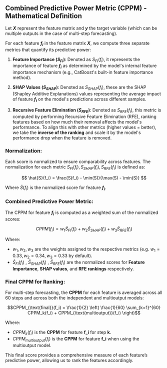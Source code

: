 ## Combined Predictive Power Metric (CPPM) - Mathematical Definition

Let **$X$** represent the feature matrix and **$y$** the target variable (which can be multiple outputs in the case of multi-step forecasting).

For each feature **$f_i$** in the feature matrix **$X$**, we compute three separate metrics that quantify its predictive power:

1. **Feature Importance ($S_{FI}$)**: Denoted as $S_{FI}(f_i)$, it represents the importance of feature **$f_i$** as determined by the model's internal feature importance mechanism (e.g., CatBoost's built-in feature importance method).

2. **SHAP Values ($S_{SHAP}$)**: Denoted as $S_{SHAP}(f_i)$, these are the SHAP (Shapley Additive Explanations) values representing the average impact of feature **$f_i$** on the model's predictions across different samples.

3. **Recursive Feature Elimination ($S_{RFE}$)**: Denoted as $S_{RFE}(f_i)$, this metric is computed by performing Recursive Feature Elimination (RFE), ranking features based on how much their removal affects the model's performance. To align this with other metrics (higher values = better), we take the **inverse of the ranking** and scale it by the model's performance drop when the feature is removed.

### Normalization:
Each score is normalized to ensure comparability across features. The normalization for each metric $S_{FI}(f_i), S_{SHAP}(f_i), S_{RFE}(f_i)$ is defined as:

$$
\hat{S}(f_i) = \frac{S(f_i) - \min(S)}{\max(S) - \min(S)}
$$

Where $\hat{S}(f_i)$ is the normalized score for feature **$f_i$**.

### Combined Predictive Power Metric:
The CPPM for feature **$f_i$** is computed as a weighted sum of the normalized scores:

$$
CPPM(f_i) = w_1 \hat{S}_ {FI}(f_i) + w_2 \hat{S}_ {SHAP}(f_i) + w_3 \hat{S}_{RFE}(f_i)
$$

Where:
- $w_1, w_2, w_3$ are the weights assigned to the respective metrics (e.g. $w_1 = 0.33, w_2 = 0.34, w_3 = 0.33$ by default).
- $\hat{S}_ {FI}(f_i)$ , $\hat{S}_ {SHAP}(f_i)$ , $\hat{S}_{RFE}(f_i)$ are the normalized scores for **Feature Importance**, **SHAP values**, and **RFE rankings** respectively.

### Final CPPM for Ranking:
For multi-step forecasting, the **CPPM** for each feature is averaged across all 60 steps and across both the independent and multioutput models:

$$CPPM_{\text{final}}(f_i) = \frac{1}{2} \left( \frac{1}{60} \sum_{k=1}^{60} CPPM_k(f_i) + CPPM_{\text{multioutput}}(f_i) \right)$$

Where:
- $CPPM_k(f_i)$ is the **CPPM** for feature **f_i** for step **k**.
- $CPPM_{\text{multioutput}}(f_i)$ is the **CPPM** for feature **f_i** when using the multioutput model.

This final score provides a comprehensive measure of each feature’s predictive power, allowing us to rank the features accordingly.
